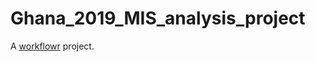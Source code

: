 # Ghana_2019_MIS_analysis_project

A [workflowr][] project.

[workflowr]: https://github.com/jdblischak/workflowr
